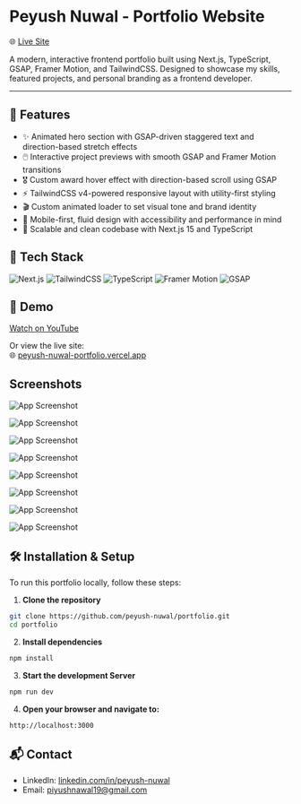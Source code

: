 
# Peyush Nuwal - Portfolio Website

🌐 [Live Site](https://peyush-nuwal-portfolio.vercel.app/)

A modern, interactive frontend portfolio built using Next.js, TypeScript, GSAP, Framer Motion, and TailwindCSS. Designed to showcase my skills, featured projects, and personal branding as a frontend developer.

---


## 🚀 Features

- ✨ Animated hero section with GSAP-driven staggered text and direction-based stretch effects
- 🖱️ Interactive project previews with smooth GSAP and Framer Motion transitions
- 🎖️ Custom award hover effect with direction-based scroll using GSAP
- ⚡ TailwindCSS v4-powered responsive layout with utility-first styling
- 🎬 Custom animated loader to set visual tone and brand identity
- 📱 Mobile-first, fluid design with accessibility and performance in mind
- 🧱 Scalable and clean codebase with Next.js 15 and TypeScript

## 🧰 Tech Stack

![Next.js](https://img.shields.io/badge/Next.js-000000?style=for-the-badge&logo=next.js&logoColor=white)
![TailwindCSS](https://img.shields.io/badge/TailwindCSS-06B6D4?style=for-the-badge&logo=tailwind-css&logoColor=white)
![TypeScript](https://img.shields.io/badge/TypeScript-3178C6?style=for-the-badge&logo=typescript&logoColor=white)
![Framer Motion](https://img.shields.io/badge/Framer_Motion-0055FF?style=for-the-badge&logo=framer&logoColor=white)
![GSAP](https://img.shields.io/badge/GSAP-88CE02?style=for-the-badge&logo=greensock&logoColor=white)


## 🎥 Demo

[Watch on YouTube](https://www.youtube.com/watch?v=your-video-id)

Or view the live site:  
🌐 [peyush-nuwal-portfolio.vercel.app](https://peyush-nuwal-portfolio.vercel.app/)


## Screenshots

![App Screenshot](/public/screenshot/s-1.png)

![App Screenshot](/public/screenshot/s-2.png)

![App Screenshot](/public/screenshot/s-3.png)

![App Screenshot](/public/screenshot/s-4.png)

![App Screenshot](/public/screenshot/s-5.png)

![App Screenshot](/public/screenshot/s-6.png)

![App Screenshot](/public/screenshot/s-7.png)

![App Screenshot](/public/screenshot/s-8.png)




## 🛠 Installation & Setup

To run this portfolio locally, follow these steps:

1. **Clone the repository**
```bash
git clone https://github.com/peyush-nuwal/portfolio.git
cd portfolio
```

2. **Install dependencies**
```bash
npm install
```

3. **Start the development Server**
```bash
npm run dev
```

4. **Open your browser and navigate to:**
```bash
http://localhost:3000
```


## 📬 Contact

- LinkedIn: [linkedin.com/in/peyush-nuwal](https://linkedin.com/in/peyush-nuwal)
- Email: piyushnawal19@gmail.com

